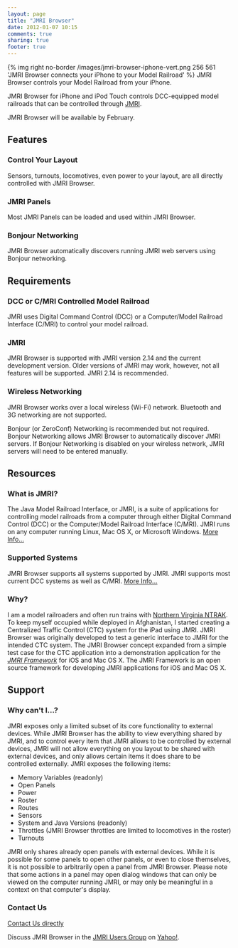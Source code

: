 ```yaml
---
layout: page
title: "JMRI Browser"
date: 2012-01-07 10:15
comments: true
sharing: true
footer: true
---
```

{% img right no-border /images/jmri-browser-iphone-vert.png 256 561 'JMRI Browser connects your iPhone to your Model Railroad' %}
JMRI Browser controls your Model Railroad from your iPhone.

JMRI Browser for iPhone and iPod Touch controls DCC-equipped model railroads that can be controlled through [JMRI](http://jmri.org).

<!-- [Beta test](http://axsw.co/rnMwiY) JMRI Browser. -->

JMRI Browser will be available by February.

Features
--------
### Control Your Layout
Sensors, turnouts, locomotives, even power to your layout, are all directly controlled with JMRI Browser.

### JMRI Panels
Most JMRI Panels can be loaded and used within JMRI Browser.

### Bonjour Networking
JMRI Browser automatically discovers running JMRI web servers using Bonjour networking.

Requirements
------------
### DCC or C/MRI Controlled Model Railroad
JMRI uses Digital Command Control (DCC) or a Computer/Model Railroad Interface (C/MRI) to control your model railroad.

### JMRI
JMRI Browser is supported with JMRI version 2.14 and the current development version. Older versions of JMRI may work, however, not all features will be supported. JMRI 2.14 is recommended.

### Wireless Networking
JMRI Browser works over a local wireless (Wi-Fi) network. Bluetooth and 3G networking are not supported.

Bonjour (or ZeroConf) Networking is recommended but not required. Bonjour Networking allows JMRI Browser to automatically discover JMRI servers. If Bonjour Networking is disabled on your wireless network, JMRI servers will need to be entered manually.

Resources
---------
### What is JMRI?
The Java Model Railroad Interface, or JMRI, is a suite of applications for controlling model railroads from a computer through either Digital Command Control (DCC) or the Computer/Model Railroad Interface (C/MRI). JMRI runs on any computer running Linux, Mac OS X, or Microsoft Windows. [More Info...](http://jmri.org)

### Supported Systems
JMRI Browser supports all systems supported by JMRI. JMRI supports most current DCC systems as well as C/MRI. [More Info...](http://jmri.org/help/en/html/hardware/index.shtml)

### Why?
I am a model railroaders and often run trains with [Northern Virginia NTRAK](http://nvntrak.org). To keep myself occupied while deployed in Afghanistan, I started creating a Centralized Traffic Control (CTC) system for the iPad using JMRI. JMRI Browser was originally developed to test a generic interface to JMRI for the intended CTC system. The JMRI Browser concept expanded from a simple test case for the CTC application into a demonstration application for the _[JMRI Framework](http://www.axsw.co/jmri/framework/)_ for iOS and Mac OS X. The JMRI Framework is an open source framework for developing JMRI applications for iOS and Mac OS X.

Support
-------
### Why can't I...?
JMRI exposes only a limited subset of its core functionality to external devices. While JMRI Browser has the ability to view everything shared by JMRI, and to control every item that JMRI allows to be controlled by external devices, JMRI will not allow everything on you layout to be shared with external devices, and only allows certain items it does share to be controlled externally. JMRI exposes the following items:

- Memory Variables (readonly)
- Open Panels
- Power
- Roster
- Routes
- Sensors
- System and Java Versions (readonly)
- Throttles (JMRI Browser throttles are limited to locomotives in the roster)
- Turnouts

JMRI only shares already open panels with external devices. While it is possible for some panels to open other panels, or even to close themselves, it is not possible to arbitrarily open a panel from JMRI Browser. Please note that some actions in a panel may open dialog windows that can only be viewed on the computer running JMRI, or may only be meaningful in a context on that computer's display.

### Contact Us
[Contact Us directly](/contact)

Discuss JMRI Browser in the [JMRI Users Group](http://groups.yahoo.com/group/jmriusers/) on [Yahoo!](http://yahoo.com).
